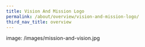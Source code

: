 ```yaml
---
title: Vision And Mission Logo
permalink: /about/overview/vision-and-mission-logo/
third_nav_title: overview
---
```


image: /images/mission-and-vision.jpg
